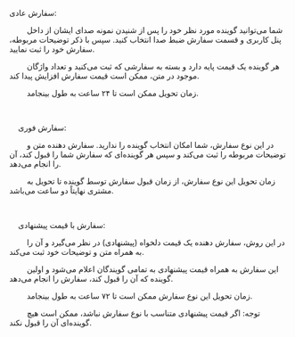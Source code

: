 <p>سفارش عادی:</p><p>&nbsp;&nbsp;&nbsp;&nbsp;&nbsp;&nbsp;&nbsp; شما می‌توانید گوینده مورد نظر خود را پس از شنیدن نمونه صدای ایشان از داخل پنل کاربری و قسمت سفارش ضبط صدا انتخاب کنید. سپس با ذکر توضیحات مربوطه، سفارش خود را ثبت نمایید.</p><p>&nbsp;&nbsp;&nbsp;&nbsp;&nbsp;&nbsp;&nbsp; هر گوینده یک قیمت پایه دارد و بسته به سفارشی که ثبت می‌کنید و تعداد واژگان موجود در متن، ممکن است قیمت سفارش افزایش پیدا کند.</p><p>&nbsp;&nbsp;&nbsp;&nbsp;&nbsp;&nbsp;&nbsp; زمان تحویل ممکن است تا ۲۴ ساعت به طول بینجامد.</p><p>&nbsp;</p><p>&nbsp;&nbsp;&nbsp; سفارش فوری:</p><p>&nbsp;&nbsp;&nbsp;&nbsp;&nbsp;&nbsp;&nbsp; در این نوع سفارش، شما امکان انتخاب گوینده را ندارید. سفارش دهنده متن و توضیحات مربوطه را ثبت می‌کند و سپس هر گوینده‌ای که سفارش شما را قبول کند، آن را انجام می‌دهد.</p><p>&nbsp;&nbsp;&nbsp;&nbsp;&nbsp;&nbsp;&nbsp; زمان تحویل این نوع سفارش، از زمان قبول سفارش توسط گوینده تا تحویل به مشتری نهایتاً دو ساعت می‌باشد.</p><p>&nbsp;</p><p>&nbsp;&nbsp;&nbsp; سفارش با قیمت پیشنهادی:</p><p>&nbsp;&nbsp;&nbsp;&nbsp;&nbsp;&nbsp;&nbsp; در این روش، سفارش دهنده یک قیمت دلخواه (پیشنهادی) در نظر می‌گیرد و آن را به همراه متن و توضیحات خود ثبت می‌کند.</p><p>&nbsp;&nbsp;&nbsp;&nbsp;&nbsp;&nbsp;&nbsp; این سفارش به همراه قیمت پیشنهادی به تمامی گویندگان اعلام می‌شود و اولین گوینده که آن را قبول کند، سفارش را انجام می‌دهد.</p><p>&nbsp;&nbsp;&nbsp;&nbsp;&nbsp;&nbsp;&nbsp; زمان تحویل این نوع سفارش ممکن است تا ۷۲ ساعت به طول بینجامد.</p><p>&nbsp;&nbsp;&nbsp;&nbsp;&nbsp;&nbsp;&nbsp; توجه: اگر قیمت پیشنهادی متناسب با نوع سفارش نباشد، ممکن است هیچ گوینده‌ای آن را قبول نکند.</p>
